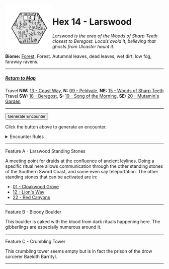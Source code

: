
<img align="left" width=150px src="/images/Hexes/hex14.png">
<h1>Hex 14 - Larswood</h1>

*Larswood is the area of the Woods of Sharp Teeth closest to Beregost. Locals avoid it, believing that ghosts from Ulcaster haunt it.*

**Biome:** <u>Forest</u>. Forest. Autumnal leaves, dead leaves, wet dirt, low fog, faraway ravens.

---

##### [Return to Map](https://saltygoo.github.io/2024/12/31/BGHex/)
Travel **NW:** [13 - Coast Way](/pages/BaldurHex/13-CoastWay), **N:** [09 - Peldvale](/pages/BaldurHex/09-Peldvale), **NE:** [15 - Woods of Sharp Teeth](/pages/BaldurHex/15-SharpTeeth)<br>
Travel **SW:** [18 - Beregost](/pages/BaldurHex/18-Beregost), **S:** [19 - Song of the Morning](/pages/BaldurHex/19-Morning), **SE:** [20 - Mutamin's Garden](/pages/BaldurHex/20-Mutamin)

 ---
 
<button id="generateText" >Generate Encounter</button> <br>

<span class="grey" id="result" style="height: 75px;"> Click the button above to generate an encounter. </span>

<details markdown="1">
<summary>Encounter Rules</summary>
Generate an encounter the first time the party goes to one of this hex's features and every 12 hours. Encounters can happen on the way to the location or at the destination. If an encounter would happen while the party rests, good survival skills while setting up camp make the encounter happen after the full rest is completed. Search the [Baldur's Gate Wiki](https://baldursgate.fandom.com/wiki/Baldur%27s_Gate_Wiki) for informations on named NPC. Do not hesitate to replace any named NPC by one the players have already met from time to time! It makes for a better story.
</details>

 ---

<span class="blacktitle"> Feature A - Larswood Standing Stones</span>

A meeting point for druids at the confluence of ancient leylines. Doing a specific ritual here allows communication through the other standing stones of the Southern Sword Coast, and some even say teleportation. The other standing stones that can be activated are in:

- <a href="/pages/BaldurHex/01-CloakwoodGrove">01 - Cloakwood Grove</a>
- <a href="/pages/BaldurHex/12-LionsWay">12 - Lion's Way</a>
- <a href="/pages/BaldurHex/22-RedCanyons">22 - Red Canyons</a>


---

<span class="blacktitle"> Feature B - Bloody Boulder</span>

This boulder is caked with the blood from dark rituals happening here. The gibberlings are especially numerous around it.

---

<span class="blacktitle"> Feature C - Crumbling Tower</span>

This crumbling tower seems empty but is in fact the prison of the drow sorcerer Baeloth Barrityl.

---

<script>
    const climate1 = "Forest";
    const climate2 = "Forest";
</script>
<script src="/scripts/BGencounter.js"></script>
